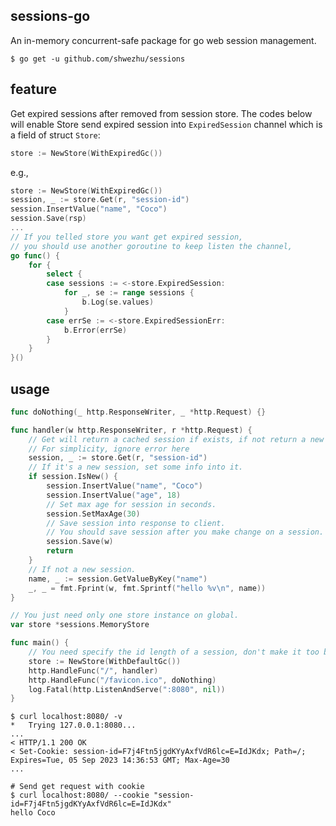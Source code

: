 ## sessions-go

An in-memory concurrent-safe package for go web session management.

```shell
$ go get -u github.com/shwezhu/sessions
```

## feature

Get expired sessions after removed from session store. The codes below will enable Store send expired session into `ExpiredSession` channel which is a field of struct `Store`:

```go
store := NewStore(WithExpiredGc())
```

e.g.,
```go
store := NewStore(WithExpiredGc())
session, _ := store.Get(r, "session-id")
session.InsertValue("name", "Coco")
session.Save(rsp)
...
// If you telled store you want get expired session,
// you should use another goroutine to keep listen the channel,
go func() {
	for {
		select {
		case sessions := <-store.ExpiredSession:
			for _, se := range sessions {
				b.Log(se.values)
			}
		case errSe := <-store.ExpiredSessionErr:
			b.Error(errSe)
		}
	}
}()
```

## usage

```go
func doNothing(_ http.ResponseWriter, _ *http.Request) {}

func handler(w http.ResponseWriter, r *http.Request) {
	// Get will return a cached session if exists, if not return a new one.
	// For simplicity, ignore error here
	session, _ := store.Get(r, "session-id")
	// If it's a new session, set some info into it.
	if session.IsNew() {
		session.InsertValue("name", "Coco")
		session.InsertValue("age", 18)
		// Set max age for session in seconds.
		session.SetMaxAge(30)
		// Save session into response to client.
		// You should save session after you make change on a session.
		session.Save(w)
		return
	}
	// If not a new session.
	name, _ := session.GetValueByKey("name")
	_, _ = fmt.Fprint(w, fmt.Sprintf("hello %v\n", name))
}

// You just need only one store instance on global.
var store *sessions.MemoryStore

func main() {
	// You need specify the id length of a session, don't make it too big.
	store := NewStore(WithDefaultGc())
	http.HandleFunc("/", handler)
	http.HandleFunc("/favicon.ico", doNothing)
	log.Fatal(http.ListenAndServe(":8080", nil))
}
```

```shell
$ curl localhost:8080/ -v 
*   Trying 127.0.0.1:8080...
...
< HTTP/1.1 200 OK
< Set-Cookie: session-id=F7j4Ftn5jgdKYyAxfVdR6lc=E=IdJKdx; Path=/; Expires=Tue, 05 Sep 2023 14:36:53 GMT; Max-Age=30
...

# Send get request with cookie
$ curl localhost:8080/ --cookie "session-id=F7j4Ftn5jgdKYyAxfVdR6lc=E=IdJKdx"
hello Coco
```